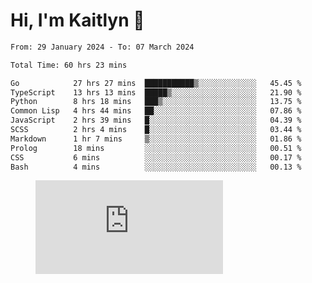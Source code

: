 # Hi, I'm Kaitlyn 👋
<!--START_SECTION:waka-->

```txt
From: 29 January 2024 - To: 07 March 2024

Total Time: 60 hrs 23 mins

Go            27 hrs 27 mins  ███████████▒░░░░░░░░░░░░░   45.45 %
TypeScript    13 hrs 13 mins  █████▒░░░░░░░░░░░░░░░░░░░   21.90 %
Python        8 hrs 18 mins   ███▒░░░░░░░░░░░░░░░░░░░░░   13.75 %
Common Lisp   4 hrs 44 mins   ██░░░░░░░░░░░░░░░░░░░░░░░   07.86 %
JavaScript    2 hrs 39 mins   █░░░░░░░░░░░░░░░░░░░░░░░░   04.39 %
SCSS          2 hrs 4 mins    █░░░░░░░░░░░░░░░░░░░░░░░░   03.44 %
Markdown      1 hr 7 mins     ▒░░░░░░░░░░░░░░░░░░░░░░░░   01.86 %
Prolog        18 mins         ░░░░░░░░░░░░░░░░░░░░░░░░░   00.51 %
CSS           6 mins          ░░░░░░░░░░░░░░░░░░░░░░░░░   00.17 %
Bash          4 mins          ░░░░░░░░░░░░░░░░░░░░░░░░░   00.13 %
```

<!--END_SECTION:waka-->

<figure><embed src="https://wakatime.com/share/@018d58bc-3d22-46c9-b2d7-4ed36fb8172d/243b5d9b-77cd-4133-89ff-dcc8f225fa18.svg"></embed></figure>
